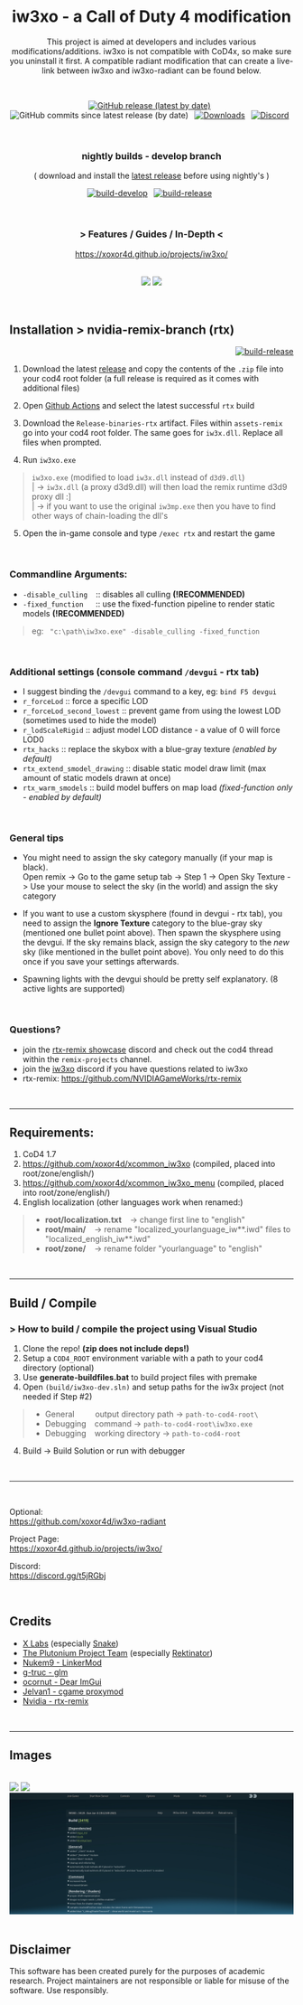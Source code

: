 
<h1 align="center">iw3xo - a Call of Duty 4 modification</h3>

<p align="center">
This project is aimed at developers and includes various modifications/additions.  
iw3xo is not compatible with CoD4x, so make sure you uninstall it first.  
A compatible radiant modification that can create a live-link between iw3xo and iw3xo-radiant can be found below.
</p>

<br>
<div align="center" markdown="1">

[![GitHub release (latest by date)](https://img.shields.io/github/v/release/xoxor4d/iw3xo-dev?color=%2368BC71&logo=github)](https://github.com/xoxor4d/iw3xo-dev/releases)&ensp;
![GitHub commits since latest release (by date)](https://img.shields.io/github/commits-since/xoxor4d/iw3xo-dev/latest/develop?logo=github)&ensp;
[![Downloads](https://img.shields.io/github/downloads/xoxor4d/iw3xo-dev/total?logo=github&label=total-downloads)](https://github.com/xoxor4d/iw3xo-dev/releases)&ensp;
[![Discord](https://img.shields.io/discord/677574256678141973?label=Discord&logo=discord&logoColor=%23FFFF&)](https://discord.gg/t5jRGbj)&ensp;

<br>

### nightly builds - develop branch
( download and install the [latest release](https://github.com/xoxor4d/iw3xo-dev/releases) before using nightly's )

[![build-develop](https://img.shields.io/github/actions/workflow/status/xoxor4d/iw3xo-dev/build-debug.yml?branch=develop&label=nightly-debug&logo=github)](https://nightly.link/xoxor4d/iw3xo-dev/workflows/build-debug/develop/Debug%20binaries.zip)&ensp;
[![build-release](https://img.shields.io/github/actions/workflow/status/xoxor4d/iw3xo-dev/build-release.yml?branch=develop&label=nightly-release&logo=github)](https://nightly.link/xoxor4d/iw3xo-dev/workflows/build-release/develop/Release%20binaries.zip)&ensp;

<br>

### > Features / Guides / In-Depth <
https://xoxor4d.github.io/projects/iw3xo/

</div>

<br>

<div align="center">
	<img src="https://github.com/xoxor4d/iw3xo-dev/assets/45299104/4cb3fd26-1a58-468f-9c60-49b2aba63235"/>
	<img src="https://github.com/xoxor4d/iw3xo-dev/assets/45299104/8fca51c8-3642-4ddf-84d9-9324e7798093"/>
</div>

<br>
<br>

## Installation > nvidia-remix-branch (rtx) 

<div align="right" markdown="1">

[![build-release](https://img.shields.io/github/actions/workflow/status/xoxor4d/iw3xo-dev/build-rtx-release.yml?branch=rtx&label=nightly-rtx&logo=github)](https://nightly.link/xoxor4d/iw3xo-dev/workflows/build-rtx-release/rtx/Release-binaries-rtx.zip)
</div>

1. Download the latest [release](https://github.com/xoxor4d/iw3xo-dev/releases) and copy the contents of the `.zip` file into your cod4 root folder (a full release is required as it comes with additional files)

2. Open [Github Actions](https://github.com/xoxor4d/iw3xo-dev/actions) and select the latest successful `rtx` build 

3. Download the `Release-binaries-rtx` artifact. Files within `assets-remix` go into your cod4 root folder. The same goes for `iw3x.dll`. Replace all files when prompted. 

4. Run `iw3xo.exe`
> `iw3xo.exe` (modified to load `iw3x.dll` instead of `d3d9.dll`)  
> | -> `iw3x.dll` (a proxy d3d9.dll) will then load the remix runtime d3d9 proxy dll :]  
> | -> if you want to use the original `iw3mp.exe` then you have to find other ways of chain-loading the dll's 

5. Open the in-game console and type `/exec rtx` and restart the game

<br>

### Commandline Arguments:
  - `-disable_culling` &ensp; :: disables all culling __(!RECOMMENDED)__
  - `-fixed_function` &ensp; &ensp;:: use the fixed-function pipeline to render static models __(!RECOMMENDED)__
  
> eg: &ensp;`"c:\path\iw3xo.exe" -disable_culling -fixed_function` 

<br>

### Additional settings (console command `/devgui` - __rtx__ tab)
- I suggest binding the `/devgui` command to a key, eg: `bind F5 devgui`
- `r_forceLod` :: force a specific LOD
- `r_forceLod_second_lowest` :: prevent game from using the lowest LOD (sometimes used to hide the model)
- `r_lodScaleRigid` :: adjust model LOD distance - a value of 0 will force LOD0
- `rtx_hacks` :: replace the skybox with a blue-gray texture _(enabled by default)_
- `rtx_extend_smodel_drawing` :: disable static model draw limit (max amount of static models drawn at once)
- `rtx_warm_smodels` :: build model buffers on map load _(fixed-function only - enabled by default)_

<br>

### General tips

- You might need to assign the sky category manually (if your map is black).   
Open remix -> Go to the game setup tab -> Step 1 -> Open Sky Texture -> Use your mouse to select the sky (in the world) and assign the sky category

- If you want to use a custom skysphere (found in devgui - rtx tab), you need to assign the __Ignore Texture__ category to the blue-gray sky (mentioned one bullet point above). Then spawn the skysphere using the devgui. If the sky remains black, assign the sky category to the _new_ sky (like mentioned in the bullet point above). You only need to do this once if you save your settings afterwards.

- Spawning lights with the devgui should be pretty self explanatory. (8 active lights are supported)

<br>

### Questions? 
- join the [rtx-remix showcase](https://discord.gg/j6sh7JD3v9) discord and check out the cod4 thread within the `remix-projects` channel.
- join the [iw3xo](https://discord.gg/t5jRGbj) discord if you have questions related to iw3xo
- rtx-remix: https://github.com/NVIDIAGameWorks/rtx-remix  

<br>

___
## Requirements:

1. CoD4 1.7
2. https://github.com/xoxor4d/xcommon_iw3xo (compiled, placed into root/zone/english/)
3. https://github.com/xoxor4d/xcommon_iw3xo_menu (compiled, placed into root/zone/english/)
4. English localization (other languages work when renamed:)
> - __root/localization.txt__ &ensp; -> change first line to "english"
> - __root/main/__ &ensp; -> rename "localized_yourlanguage_iw**.iwd" files to "localized_english_iw**.iwd"
> - __root/zone/__ &ensp; -> rename folder "yourlanguage" to "english"

<br>

___
## Build / Compile

### > How to build / compile the project using Visual Studio
1. Clone the repo! __(zip does not include deps!)__
2. Setup a `COD4_ROOT` environment variable with a path to your cod4 directory (optional)
2. Use __generate-buildfiles.bat__ to build project files with premake
3. Open `(build/iw3xo-dev.sln)` and setup paths for the iw3x project (not needed if Step #2)
> - General &ensp; &ensp; &ensp; output directory path -> `path-to-cod4-root\`
> - Debugging &ensp; command -> `path-to-cod4-root\iw3xo.exe`
> - Debugging &ensp; working directory -> `path-to-cod4-root`
4. Build -> Build Solution or run with debugger

<br>

___

<br>

Optional:  
https://github.com/xoxor4d/iw3xo-radiant

Project Page:  
https://xoxor4d.github.io/projects/iw3xo/

Discord:  
https://discord.gg/t5jRGbj

<br>

## Credits
- [X Labs](https://github.com/XLabsProject) (especially [Snake](https://github.com/momo5502))
- [The Plutonium Project Team](https://plutonium.pw/) (especially [Rektinator](https://github.com/RektInator))
- [Nukem9 - LinkerMod](https://github.com/Nukem9/LinkerMod)
- [g-truc - glm](https://github.com/g-truc/glm/)
- [ocornut - Dear ImGui](https://github.com/ocornut/imgui)
- [Jelvan1 - cgame proxymod](https://github.com/Jelvan1/cgame_proxymod)
- [Nvidia - rtx-remix](https://github.com/NVIDIAGameWorks/rtx-remix)

<br>

___
## Images

<br>

<img src="https://github.com/xoxor4d/iw3xo-dev/assets/45299104/edf972dc-0a63-4d3d-8bfb-4987c3dc6115"/>
<img src="https://raw.githubusercontent.com/xoxor4d/xoxor4d.github.io/master/assets/img/daynight/small_gif.gif"/>
<img src="https://raw.githubusercontent.com/xoxor4d/xoxor4d.github.io/master/assets/img/iw3xo/mainmenu.jpg"/>

<br>
<br>

## Disclaimer
This software has been created purely for the purposes of academic research. Project maintainers are not responsible or liable for misuse of the software. Use responsibly.
